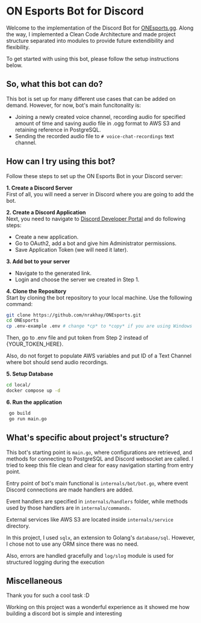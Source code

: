 # ON Esports Bot for Discord

Welcome to the implementation of the Discord Bot for [ONEsports.gg](https://onesports.gg/). Along the way, I implemented a Clean Code Architecture and made project structure separated into modules to provide future extendibility and flexibility.

To get started with using this bot, please follow the setup instructions below.

## So, what this bot can do?
This bot is set up for many different use cases that can be added on demand. However, for now, bot's main funcitonality is:

- Joining a newly created voice channel, recording audio for specified amount of time and saving audio file in .ogg format to AWS S3 and retaining reference in PostgreSQL.
- Sending the recorded audio file to `# voice-chat-recordings` text channel.

## How can I try using this bot?

Follow these steps to set up the ON Esports Bot in your Discord server:

**1. Create a Discord Server**  
First of all, you will need a server in Discord where you are going to add the bot.

**2. Create a Discord Application**  
Next, you need to navigate to [Discord Developer Portal](https://discord.com/developers/applications) and do following steps:

-   Create a new application.
-   Go to OAuth2, add a bot and give him Administrator permissions.
-   Save Application Token (we will need it later).

**3. Add bot to your server**

-   Navigate to the generated link.
-   Login and choose the server we created in Step 1.

**4. Clone the Repository**  
 Start by cloning the bot repository to your local machine. Use the following command:

```bash
git clone https://github.com/nrakhay/ONEsports.git
cd ONEsports
cp .env-example .env # change *cp* to *copy* if you are using Windows
```

Then, go to .env file and put token from Step 2 instead of {YOUR_TOKEN_HERE}. 

Also, do not forget to populate AWS variables and put ID of a Text Channel where bot should send audio recordings. 

**5. Setup Database**  

```bash
cd local/
docker compose up -d
```

**6. Run the application**

```bash
 go build
 go run main.go
```

## What's specific about project's structure?
This bot's starting point is `main.go`, where configurations are retrieved, and methods for connecting to PostgreSQL and Discord websocket are called. I tried to keep this file clean and clear for easy navigation starting from entry point.

Entry point of bot's main functional is `internals/bot/bot.go`, where event Discord connections are made handlers are added.

Event handlers are specified in `internals/handlers` folder, while methods used by those handlers are in `internals/commands`.

External services like AWS S3 are located inside `internals/service` directory.

In this project, I used `sqlx`, an extension to Golang's `database/sql`. However, I chose not to use any ORM since there was no need.

Also, errors are handled gracefully and `log/slog` module is used for structured logging during the execution

## Miscellaneous
Thank you for such a cool task :D

Working on this project was a wonderful experience as it showed me how building a discord bot is simple and interesting